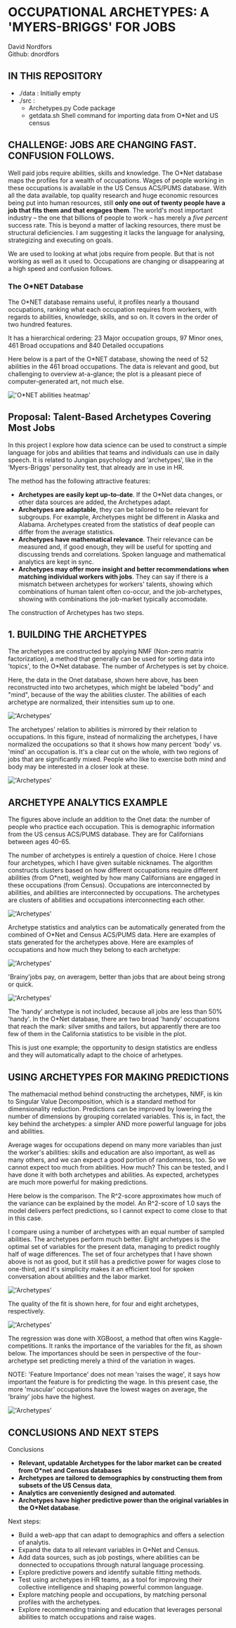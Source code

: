 
# OCCUPATIONAL ARCHETYPES: A 'MYERS-BRIGGS' FOR JOBS  

David Nordfors        
Github: dnordfors

## IN THIS REPOSITORY
- ./data : Initially empty
- ./src : 
    - Archetypes.py Code package
    - getdata.sh Shell command for importing data from O*Net and US census

## CHALLENGE: JOBS ARE CHANGING FAST. CONFUSION FOLLOWS.

Well paid jobs require abilities, skills and knowledge. The O*Net database maps the profiles for a wealth of occupations. Wages of people working in these occupations is available in the US Census ACS/PUMS database. With all the data available, top quality research and huge economic resources being put into human resources, still **only one out of twenty people have a job that fits them and that engages them**. The world's most important industry – the one that billions of people to work – has merely a *five percent* success rate. This is beyond a matter of lacking resources, there must be structural deficiencies. I am suggesting it lacks the language for analysing, strategizing and executing on goals.   

We are used to looking at what jobs require from people. But that is not working as well as it used to. Occupations are changing or disappearing at a high speed and confusion follows. 

### The O*NET Database
The O*NET database remains useful, it profiles nearly a thousand occupations, ranking what each occupation requires from workers, with regards to abilities, knowledge, skills, and so on. It covers in the order of two hundred features.

It has a hierarchical ordering: 23 Major occupation groups, 97 Minor ones, 461 Broad occupations and 840 Detailed occupations

Here below is a part of the O*NET database, showing the need of 52 abilities in the 461 broad occupations. The data is relevant and good, but challenging to overview at-a-glance; the plot is a pleasant piece of computer-generated art, not much else.   

!['O*NET abilities heatmap'](images/onet_abilities.png)

## Proposal: Talent-Based Archetypes Covering Most Jobs
In this project I explore how data science can be used to construct a simple language for jobs and abilities that teams and individuals can use in daily speech. It is related to Jungian psychology and ‘archetypes’, like in the  ‘Myers-Briggs’ personality test, that already are in use in HR.  

The method has the following attractive features:
- **Archetypes are easily kept up-to-date**. If the O*Net data changes, or other data sources are added, the Archetypes adapt. 
- **Archetypes are adaptable**, they can be tailored to be relevant for subgroups. For example, Archetypes might be different in Alaska and Alabama. Archetypes created from the statistics of deaf people can differ from the average statistics.
- **Archetypes have mathematical relevance**. Their relevance can be measured and, if good enough, they will be useful for spotting and discussing trends and correlations. Spoken language and  mathematical analytics are kept in sync.  
- **Archetypes may offer more insight and better recommendations when matching individual workers with jobs**. They can say if there is a mismatch between archetypes for workers' talents, showing which combinations of human talent often co-occur, and the job-archetypes, showing with combinations the job-market typically accomodate.  

The construction of Archetypes has two steps. 

## 1. BUILDING THE ARCHETYPES      

The archetypes are constructed by applying NMF (Non-zero matrix factorization), a method that generally can be used for sorting data into 'topics', to the O*Net database. The number of Archetypes is set by choice. 

Here, the data in the Onet database, shown here above, has been reconstructed into two archetypes, which might be labeled "body" and "mind", because of the way the abilities cluster. The abilities of each archetype are normalized, their intensities sum up to one. 

!['Archetypes'](images/two_archetypes_abilities.png)

The archetypes' relation to abilities is mirrored by their relation to occupations. In this figure, instead of normalizing the archetypes, I have normalized the occupations so that it shows how many percent 'body' vs. 'mind' an occupation is. It's a clear cut on the whole, with two regions of jobs that are significantly mixed. People who like to exercise both mind and body may be interested in a closer look at these.   

!['Archetypes'](images/two_archetypes_occupations.png)

## ARCHETYPE ANALYTICS EXAMPLE

The figures above include an addition to the Onet data: the number of people who practice each occupation. This is demographic information from the US census ACS/PUMS database. They are for Californians between ages 40-65.

The number of archetypes is entirely a question of choice. Here I  chose four archetypes, which I have given suitable nicknames. The algorithm constructs clusters based on how different occupations require different abilities (from O*net), weighted by how many Californians are engaged in these occupations (from Census). Occupations are interconnected by abilities, and abilities are interconnected by occupations. The archetypes are clusters of abilities and occupations interconnecting each other.  

!['Archetypes'](images/four_archetypes.png)

Archetype statistics and analytics can be automatically generated from the combined of O*Net and Census ACS/PUMS data. Here are examples of stats generated for the archetypes above. Here are examples of occupations and how much they belong to each archetype:


!['Archetypes'](images/four_jobs.png)

'Brainy'jobs pay, on averagem, better than jobs that are about being strong or quick. 

!['Archetypes'](images/four_archetypes_wages.png)

The 'handy' archetype is not included, because all jobs are less than 50% 'handy'. In the O*Net database, there are two broad 'handy' occupations that reach the mark: silver smiths and tailors, but apparently there are too few of them in the California statistics to be visible in the plot. 

This is just one example; the opportunity to design statistics are endless and they will automatically adapt to the choice of arhetypes. 


## USING ARCHETYPES FOR MAKING PREDICTIONS 

The mathemacial method behind constructing the archetypes, NMF, is kin to Singular Value Decomposition, which is a standard method for dimensionality reduction. Predictions can be improved by lowering the number of dimensions by grouping correlated variables. This is, in fact, the key behind the archetypes: a simpler AND more powerful language for jobs and abilities. 

Average wages for occupations depend on many more variables than just the worker's abilities: skills and education are also important, as well as many others, and we can expect a good portion of randomness, too. So we cannot expect too much from abilities. How much? This can be tested, and I have done it with both archetypes and abilities. As expected, archetypes are much more powerful for making predictions. 

Here below is the comparison. The R^2-score approximates how much of the variance can be explained by the model. An R^2-score of 1.0 says the model delivers perfect predictions, so I cannot expect to come close to that in this case. 

I compare using a number of archetypes with an equal number of sampled abilities. The archetypes perform much better. Eight archetypes is the optimal set of variables for the present data, managing to predict roughly half of wage differences. The set of four archetypes that I have shown above is not as good, but it still has a predictive power for wages close to one-third, and it's simplicity makes it an efficient tool for spoken conversation about abilities and the labor market. 

!['Archetypes'](images/predictive_power.png)

The quality of the fit is shown here, for four and eight archetypes, respectively. 

!['Archetypes'](images/predicted_wages.png)

The regression was done with XGBoost, a method that often wins Kaggle-competitions. It ranks the importance of the variables for the fit, as shown below. The importances should be seen in perspective of the four-archetype set predicting merely a third of the variation in wages.

NOTE: 'Feature Importance' does not mean 'raises the wage', it says how important the feature is for predicting the wage. In this present case, the more 'muscular' occupations have the lowest wages on average, the 'brainy' jobs have the highest. 

!['Archetypes'](images/feature_importance.png)



## CONCLUSIONS AND NEXT STEPS

Conclusions

- **Relevant, updatable Archetypes for the labor market can be created from  O*net and Census databases**
- **Archetypes are tailored to demographics by constructing them from subsets of the US Census data**,
- **Analytics are conveniently designed and automated**. 
- **Archetypes have higher predictive power than the original variables in the O*Net database**. 

Next steps:

- Build a web-app that can adapt to demographics and offers a selection of analytis.
- Expand the data to all relevant variables in O*Net and Census. 
- Add data sources, such as job postings, where abilities can be donnected to occupations through natural language processing. 
- Explore predictive powers and identify suitable fitting methods.
- Test using archetypes in HR teams, as a tool for improving their collective intelligence and shaping powerful common language.
- Explore matching people and occupations, by matching personal profiles with the archetypes. 
- Explore recommending training and education that leverages personal abilities to match occupations and raise wages. 
<!-- Docs to Markdown version 1.0β17 -->
